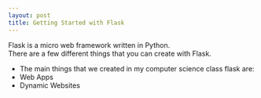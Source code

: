 ```yaml
---
layout: post
title: Getting Started with Flask
---
```


Flask is a micro web framework written in Python.  
There are a few different things that you can create with Flask.
* The main things that we created in my computer science class flask are:
* Web Apps
* Dynamic Websites